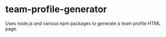 # team-profile-generator
Uses node.js and various npm packages to generate a team profile HTML page.
